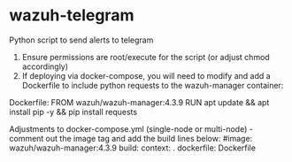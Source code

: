 # wazuh-telegram
Python script to send alerts to telegram

1) Ensure permissions are root/execute for the script (or adjust chmod accordingly)
2) If deploying via docker-compose, you will need to modify and add a Dockerfile to include python requests to the wazuh-manager container:

Dockerfile:
FROM wazuh/wazuh-manager:4.3.9
RUN apt update && apt install pip -y && pip install requests

Adjustments to docker-compose.yml (single-node or multi-node) - comment out the image tag and add the build lines below:
    #image: wazuh/wazuh-manager:4.3.9
    build:
      context: .
      dockerfile: Dockerfile
